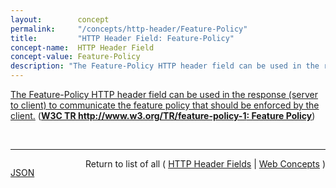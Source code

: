 ```yaml
---
layout:        concept
permalink:     "/concepts/http-header/Feature-Policy"
title:         "HTTP Header Field: Feature-Policy"
concept-name:  HTTP Header Field
concept-value: Feature-Policy
description: "The Feature-Policy HTTP header field can be used in the response (server to client) to communicate the feature policy that should be enforced by the client."
---
```


[The Feature-Policy HTTP header field can be used in the response (server to client) to communicate the feature policy that should be enforced by the client.](http://www.w3.org/TR/feature-policy-1/#feature-policy-http-header-field "Read documentation for HTTP Header Field &#34;Feature-Policy&#34;") (**[W3C TR http://www.w3.org/TR/feature-policy-1: Feature Policy](/specs/W3C/TR/feature-policy-1 "This specification defines a mechanism that allows developers to selectively enable and disable use of various browser features and APIs.")**)

<br/>
<hr/>

<p style="float : left"><a href="./Feature-Policy.json" title="JSON representing this particular Web Concept value">JSON</a></p>
<p style="text-align: right">Return to list of all ( <a href="../http-header/">HTTP Header Fields</a> | <a href="../">Web Concepts</a> )</p>
